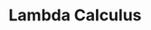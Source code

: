 ---
types: "word"

title: "Lambda Calculus"

categories: ['']

tags: ['Lambda', 'Calculus']

arabic: 'حساب لامدا'

arexps: []

enwords: ['Lambda Calculus']

enexps: []

arlexicons: 'ح'

enlexicons: 'L'

authors: ['Ruqayya Roshdy']

translators: ['']

citations: 'العربية والذكاء الاصطناعي'

sources: 'مركز الملك عبدالله بن عبدالعزيز الدولي لخدمة اللغة العربية'

word: "true"

slug: ""
---